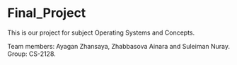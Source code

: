 # Final_Project

This is our project for subject Operating Systems and Concepts.

Team members: Ayagan Zhansaya, Zhabbasova Ainara and Suleiman Nuray.
Group: CS-2128.
